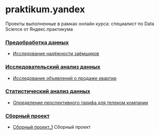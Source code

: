 # praktikum.yandex
Проекты выполненные в рамках онлайн курса: специалист по Data Science от Яндекс.практикума


### [Предобработка данных](/Customers%20Reliability%20Survey/)
* [Исследование надёжности заёмщиков](/Customers%20Reliability%20Survey/Pet_Project_1.ipynb)

### [Исследовательский анализ данных](/Survey%20of%20apartment%20advertisements/)
* [Исследование объявлений о продаже квартир](/Survey%20of%20apartment%20advertisements/Pet_project_2.ipynb)

### [Статистический анализ данных](/Statistical%20Data%20Analysis)
* [Определение перспективного тарифа для телеком компании](/Statistical%20Data%20Analysis/Pet_Project_3.ipynb)

### [Сборный проект](/Head_P1)
* [Сборный проект_1](/Head_P1/Head_project_1.ipynb)
Сборный проект
